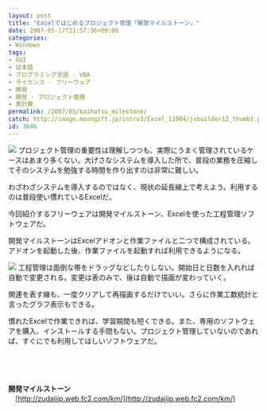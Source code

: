 ```yaml
---
layout: post
title: "Excelではじめるプロジェクト管理「開発マイルストーン」"
date: 2007-05-17T21:57:36+09:00
categories:
- Windows
tags: 
- GUI
- 日本語
- プログラミング言語 - VBA
- ライセンス - フリーウェア
- 開発
- 開発 - プロジェクト管理
- 表計算
permalink: /2007/05/kaihatsu_milestone/
catch: http://image.moongift.jp/intro3/Excel_11004/jsbuilder12_thumb1.png
id: 3646
---
```

[![](http://image.moongift.jp/intro3/Excel_11004/jsbuilder10_thumb1.png)](http://image.moongift.jp/intro3/Excel_11004/jsbuilder103.png) プロジェクト管理の重要性は理解しつつも、実際にうまく管理されているケースはあまり多くない。大げさなシステムを導入した所で、普段の業務を圧縮してそのシステムを勉強する時間を作り出すのは非常に難しい。

 

わざわざシステムを導入するのではなく、現状の延長線上で考えよう。利用するのは普段使い慣れているExcelだ。

 

今回紹介するフリーウェアは開発マイルストーン、Excelを使った工程管理ソフトウェアだ。

 <!--more--> 

開発マイルストーンはExcelアドオンと作業ファイルと二つで構成されている。アドオンを起動した後、作業ファイルを起動すれば利用できるようになる。

 

[![](http://image.moongift.jp/intro3/Excel_11004/jsbuilder12_thumb1.png)](http://image.moongift.jp/intro3/Excel_11004/jsbuilder123.png) 工程管理は面倒な帯をドラッグなどしたりしない。開始日と日数を入れれば自動で変更される。変更は表のみで、後は自動で描画が変わっていく。

 

関連を表す線も、一度クリアして再描画するだけでいい。さらに作業工数統計と言ったグラフ表示もできる。

 

慣れたExcelで作業できれば、学習期間も短くできる。また、専用のソフトウェアを購入、インストールする手間もない。プロジェクト管理していないのであれば、すぐにでも利用してほしいソフトウェアだ。

 

&nbsp;

 

&nbsp;

 

**開発マイルストーン**  
　[http://zudajijp.web.fc2.com/km/](http://zudajijp.web.fc2.com/km/)

